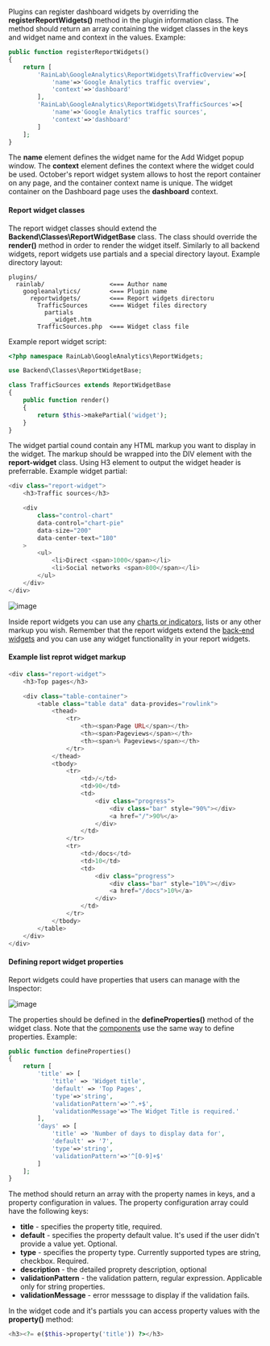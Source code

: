 Plugins can register dashboard widgets by overriding the **registerReportWidgets()** method in the plugin information class. The method should return an array containing the widget classes in the keys and widget name and context in the values. Example:


```php
public function registerReportWidgets()
{
    return [
        'RainLab\GoogleAnalytics\ReportWidgets\TrafficOverview'=>[
            'name'=>'Google Analytics traffic overview',
            'context'=>'dashboard'
        ],
        'RainLab\GoogleAnalytics\ReportWidgets\TrafficSources'=>[
            'name'=>'Google Analytics traffic sources',
            'context'=>'dashboard'
        ]
    ];
}
```

The **name** element defines the widget name for the Add Widget popup window. The **context** element defines the context where the widget could be used. October's report widget system allows to host the report container on any page, and the container context name is unique. The widget container on the Dashboard page uses the **dashboard** context.

#### Report widget classes

The report widget classes should extend the **Backend\Classes\ReportWidgetBase** class. The class should override the **render()** method in order to render the widget itself. Similarly to all backend widgets, report widgets use partials and a special directory layout. Example directory layout:

```
plugins/
  rainlab/                  <=== Author name
    googleanalytics/        <=== Plugin name
      reportwidgets/        <=== Report widgets directoru
        TrafficSources      <=== Widget files directory
          partials
            _widget.htm
        TrafficSources.php  <=== Widget class file

```

Example report widget script:

```php
<?php namespace RainLab\GoogleAnalytics\ReportWidgets;

use Backend\Classes\ReportWidgetBase;

class TrafficSources extends ReportWidgetBase
{
    public function render()
    {
        return $this->makePartial('widget');
    }
}
```

The widget partial cound contain any HTML markup you want to display in the widget. The markup should be wrapped into the DIV element with the **report-widget** class. Using H3 element to output the widget header is preferrable. Example widget partial:

```php
<div class="report-widget">
    <h3>Traffic sources</h3>

    <div 
        class="control-chart"
        data-control="chart-pie" 
        data-size="200"
        data-center-text="180"
    >
        <ul>
            <li>Direct <span>1000</span></li>
            <li>Social networks <span>800</span></li>
        </ul>
    </div>
</div>
```

![image](https://raw2.github.com/octobercms/docs/master/images/traffic-sources.png)

Inside report widgets you can use any [charts or indicators](backend-charts-and-indicators.md), lists or any other markup you wish. Remember that the report widgets extend the [back-end widgets](backend-widgets.md) and you can use any widget functionality in your report widgets.

#### Example list reprot widget markup

```php
<div class="report-widget">
    <h3>Top pages</h3>

    <div class="table-container">
        <table class="table data" data-provides="rowlink">
            <thead>
                <tr>
                    <th><span>Page URL</span></th>
                    <th><span>Pageviews</span></th>
                    <th><span>% Pageviews</span></th>
                </tr>
            </thead>
            <tbody>
                <tr>
                    <td>/</td>
                    <td>90</td>
                    <td>
                        <div class="progress">
                            <div class="bar" style="90%"></div>
                            <a href="/">90%</a>
                        </div>
                    </td>
                </tr>
                <tr>
                    <td>/docs</td>
                    <td>10</td>
                    <td>
                        <div class="progress">
                            <div class="bar" style="10%"></div>
                            <a href="/docs">10%</a>
                        </div>
                    </td>
                </tr>
            </tbody>
        </table>
    </div>
</div>
```

#### Defining report widget properties

Report widgets could have properties that users can manage with the Inspector:

![image](https://github.com/octobercms/docs/blob/master/images/report-widget-inspector.png?raw=true)

The properties should be defined in the **defineProperties()** method of the widget class. Note that the [components](extensibility-components.md) use the same way to define properties. Example:

```php
public function defineProperties()
{
    return [
        'title' => [
            'title' => 'Widget title',
            'default' => 'Top Pages',
            'type'=>'string',
            'validationPattern'=>'^.+$',
            'validationMessage'=>'The Widget Title is required.'
        ],
        'days' => [
            'title' => 'Number of days to display data for',
            'default' => '7',
            'type'=>'string',
            'validationPattern'=>'^[0-9]+$'
        ]
    ];
}
```

The method should return an array with the property names in keys, and a property configuration in values. The property configuration array could have the following keys:

* **title** - specifies the property title, required.
* **default** - specifies the property default value. It's used if the user didn't provide a value yet. Optional.
* **type** - specifies the property type. Currently supported types are string, checkbox. Required.
* **description** - the detailed proprety description, optional
* **validationPattern** - the validation pattern, regular expression. Applicable only for string properties.
* **validationMessage** - error messsage to display if the validation fails.

In the widget code and it's partials you can access property values with the **property()** method:

```php
<h3><?= e($this->property('title')) ?></h3>
```
